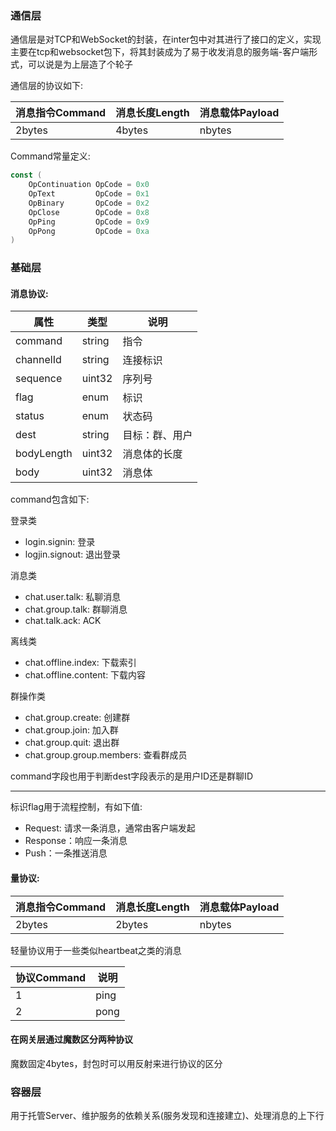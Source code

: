 ### 通信层

通信层是对TCP和WebSocket的封装，在inter包中对其进行了接口的定义，实现主要在tcp和websocket包下，将其封装成为了易于收发消息的服务端-客户端形式，可以说是为上层造了个轮子

通信层的协议如下: 

| 消息指令Command | 消息长度Length | 消息载体Payload |
|-------------|------------|-------------|
| 2bytes      | 4bytes     | nbytes      |

Command常量定义:

```go
const (
	OpContinuation OpCode = 0x0
	OpText         OpCode = 0x1
	OpBinary       OpCode = 0x2
	OpClose        OpCode = 0x8
	OpPing         OpCode = 0x9
	OpPong         OpCode = 0xa
)
```

### 基础层

#### 消息协议: 

| 属性         | 类型     | 说明      |
|------------|--------|---------|
| command    | string | 指令      |
| channelId  | string | 连接标识    |
| sequence   | uint32 | 序列号     |
| flag       | enum   | 标识      |
| status     | enum   | 状态码     |
| dest       | string | 目标：群、用户 |
| bodyLength | uint32 | 消息体的长度  |
| body       | uint32 | 消息体  |

command包含如下:

登录类
- login.signin: 登录
- logjin.signout: 退出登录

消息类
- chat.user.talk: 私聊消息
- chat.group.talk: 群聊消息
- chat.talk.ack: ACK

离线类
- chat.offline.index: 下载索引
- chat.offline.content: 下载内容

群操作类
- chat.group.create: 创建群
- chat.group.join: 加入群
- chat.group.quit: 退出群
- chat.group.group.members: 查看群成员

command字段也用于判断dest字段表示的是用户ID还是群聊ID

---

标识flag用于流程控制，有如下值:

- Request: 请求一条消息，通常由客户端发起
- Response：响应一条消息
- Push：一条推送消息

#### 量协议: 

| 消息指令Command | 消息长度Length | 消息载体Payload |
|-------------|------------|-------------|
| 2bytes      | 2bytes     | nbytes      |

轻量协议用于一些类似heartbeat之类的消息

| 协议Command | 说明   |
|-----------|------|
| 1         | ping |
| 2         | pong |

#### 在网关层通过魔数区分两种协议

魔数固定4bytes，封包时可以用反射来进行协议的区分

### 容器层

用于托管Server、维护服务的依赖关系(服务发现和连接建立)、处理消息的上下行